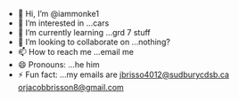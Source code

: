 - 👋 Hi, I’m @iammonke1
- 👀 I’m interested in ...cars
- 🌱 I’m currently learning ...grd 7 stuff
- 💞️ I’m looking to collaborate on ...nothing?
- 📫 How to reach me ...email me
- 😄 Pronouns: ...he him
- ⚡ Fun fact: ...my emails are jbrisso4012@sudburycdsb.ca orjacobbrisson8@gmail.com

<!---
iammonke1/iammonke1 is a ✨ special ✨ repository because its `README.md` (this file) appears on your GitHub profile.
You can click the Preview link to take a look at your changes.
--->
